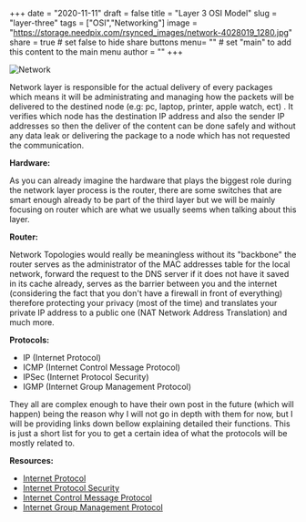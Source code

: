 +++
date = "2020-11-11"
draft = false
title = "Layer 3 OSI Model"
slug = "layer-three"
tags = ["OSI","Networking"]
image = "https://storage.needpix.com/rsynced_images/network-4028019_1280.jpg"
share = true	# set false to hide share buttons
menu= ""		# set "main" to add this content to the main menu
author = ""
+++

![Network](https://storage.needpix.com/rsynced_images/network-4028019_1280.jpg)

Network layer is responsible for the actual delivery of every packages which means it will be administrating and managing how the packets will be delivered to the destined node (e.g: pc, laptop, printer, apple watch, ect) . It verifies which node has the destination IP address and also the sender IP addresses so then the deliver of the content can be done safely and without any data leak or delivering the package to a node which has not requested the communication.

**Hardware:**

As you can already imagine the hardware that plays the biggest role during the network layer process is the router, there are some switches that are smart enough already to be part of the third layer but we will be mainly focusing on router which are what we usually seems when talking about this layer.

**Router:**

Network Topologies would really be meaningless without its "backbone" the router serves as the administrator of the MAC addresses table for the local network, forward the request to the DNS server if it does not have it saved in its cache already, serves as the barrier between you and the internet (considering the fact that you don't have a firewall in front of everything) therefore protecting your privacy (most of the time) and translates your private IP address to a public one (NAT Network Address Translation) and much more.

**Protocols:**

- IP (Internet Protocol)
- ICMP (Internet Control Message Protocol)
- IPSec (Internet Protocol Security)
- IGMP (Internet Group Management Protocol)

They all are complex enough to have their own post in the future (which will happen) being the reason why I will not go in depth with them for now, but I will be providing links down bellow explaining detailed their functions. This is just a short list for you to get a certain idea of what the protocols will be mostly related to.

**Resources:**

- [Internet Protocol](https://en.wikipedia.org/wiki/Internet_Protocol)
- [Internet Protocol Security](<https://en.wikipedia.org/wiki/IPsec#:~:text=In%20computing%2C%20Internet%20Protocol%20Security,virtual%20private%20networks%20(VPNs).>)
- [Internet Control Message Protocol](https://en.wikipedia.org/wiki/Internet_Control_Message_Protocol)
- [Internet Group Management Protocol](https://en.wikipedia.org/wiki/Internet_Group_Management_Protocol#:~:text=The%20Internet%20Group%20Management%20Protocol,hosts%20that%20have%20requested%20them.)
